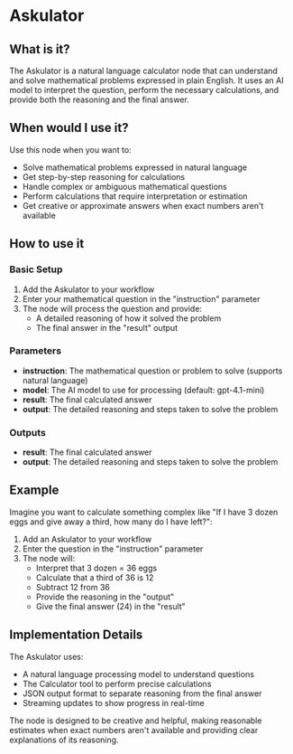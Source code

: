 # Askulator

## What is it?

The Askulator is a natural language calculator node that can understand and solve mathematical problems expressed in plain English. It uses an AI model to interpret the question, perform the necessary calculations, and provide both the reasoning and the final answer.

## When would I use it?

Use this node when you want to:

- Solve mathematical problems expressed in natural language
- Get step-by-step reasoning for calculations
- Handle complex or ambiguous mathematical questions
- Perform calculations that require interpretation or estimation
- Get creative or approximate answers when exact numbers aren't available

## How to use it

### Basic Setup

1. Add the Askulator to your workflow
1. Enter your mathematical question in the "instruction" parameter
1. The node will process the question and provide:
    - A detailed reasoning of how it solved the problem
    - The final answer in the "result" output

### Parameters

- **instruction**: The mathematical question or problem to solve (supports natural language)
- **model**: The AI model to use for processing (default: gpt-4.1-mini)
- **result**: The final calculated answer
- **output**: The detailed reasoning and steps taken to solve the problem

### Outputs

- **result**: The final calculated answer
- **output**: The detailed reasoning and steps taken to solve the problem

## Example

Imagine you want to calculate something complex like "If I have 3 dozen eggs and give away a third, how many do I have left?":

1. Add an Askulator to your workflow
1. Enter the question in the "instruction" parameter
1. The node will:
    - Interpret that 3 dozen = 36 eggs
    - Calculate that a third of 36 is 12
    - Subtract 12 from 36
    - Provide the reasoning in the "output"
    - Give the final answer (24) in the "result"

## Implementation Details

The Askulator uses:

- A natural language processing model to understand questions
- The Calculator tool to perform precise calculations
- JSON output format to separate reasoning from the final answer
- Streaming updates to show progress in real-time

The node is designed to be creative and helpful, making reasonable estimates when exact numbers aren't available and providing clear explanations of its reasoning.
